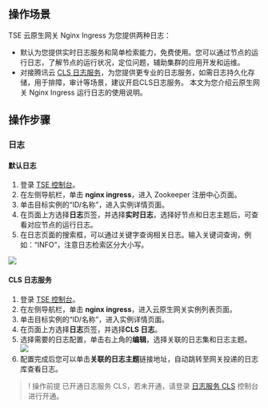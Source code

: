 ## 操作场景
TSE 云原生网关 Nginx Ingress 为您提供两种日志：
- 默认为您提供实时日志服务和简单检索能力，免费使用。您可以通过节点的运行日志，了解节点的运行状况，定位问题，辅助集群的应用开发和运维。
- 对接腾讯云 [CLS 日志服务](https://cloud.tencent.com/product/cls)，为您提供更专业的日志服务，如需日志持久化存储，用于排障，审计等场景，建议开启CLS日志服务。
本文为您介绍云原生网关 Nginx Ingress 运行日志的使用说明。

## 操作步骤
### 日志
#### 默认日志
1. 登录 [TSE 控制台](https://console.cloud.tencent.com/tse/nginx)。
2. 在左侧导航栏，单击 **nginx ingress**，进入 Zookeeper 注册中心页面。
3. 单击目标实例的“ID/名称”，进入实例详情页面。
4. 在页面上方选择**日志**页签，并选择**实时日志**，选择好节点和日志主题后，可查看对应节点的运行日志。
5. 在日志页面的搜索框，可以通过关键字查询相关日志。输入关键词查询，例如：“INFO”，注意日志检索区分大小写。
<img src="https://qcloudimg.tencent-cloud.cn/raw/993346ee2cee99dca8fef8c1f140c932.jpg">

#### CLS 日志服务
1. 登录 [TSE 控制台](https://console.cloud.tencent.com/tse/nginx)。
2. 在左侧导航栏，单击 **nginx ingress**，进入云原生网关实例列表页面。
3. 单击目标实例的“ID/名称”，进入实例详情页面。
4. 在页面上方选择**日志**页签，并选择**CLS 日志**。
5. 选择需要的日志配置，单击右上角的**编辑**，选择关联的日志集和日志主题。
![](https://qcloudimg.tencent-cloud.cn/raw/88c7f78fdb7c729df48858a3e14b4bd5.jpg)
6. 配置完成后您可以单击**关联的日志主题**链接地址，自动跳转至网关投递的日志库查看日志。
>! 操作前提
> 已开通日志服务 CLS，若未开通，请登录 [日志服务 CLS](https://console.cloud.tencent.com/cls/overview) 控制台进行开通。
